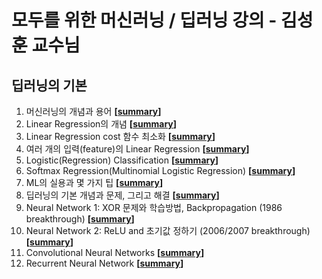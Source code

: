 # 모두를 위한 머신러닝 / 딥러닝 강의 - 김성훈 교수님

## 딥러닝의 기본
1. 머신러닝의 개념과 용어 **[[summary](https://github.com/sa11k/Deep_Learning/blob/master/%EB%A8%B8%EC%8B%A0%EB%9F%AC%EB%8B%9D%EC%9D%98%20%EA%B0%9C%EB%85%90%EA%B3%BC%20%EC%9A%A9%EC%96%B4.md)]**
2. Linear Regression의 개념 **[[summary](https://github.com/sa11k/Deep_Learning/blob/master/Linear%20Regression%EC%9D%98%20%EA%B0%9C%EB%85%90.md)]**
3. Linear Regression cost 함수 최소화 **[[summary](https://github.com/sa11k/Deep_Learning/blob/master/Linear%20Regression%20cost%20%ED%95%A8%EC%88%98%20%EC%B5%9C%EC%86%8C%ED%99%94.md)]**
4. 여러 개의 입력(feature)의 Linear Regression **[[summary](https://github.com/sa11k/Deep_Learning/blob/master/%EC%97%AC%EB%9F%AC%20%EA%B0%9C%EC%9D%98%20%EC%9E%85%EB%A0%A5(feature)%EC%9D%98%20Linear%20Regression.md)]**
5. Logistic(Regression) Classification **[[summary](https://github.com/sa11k/Deep_Learning/blob/master/Logistic(Regression)%20Classification.md)]**
6. Softmax Regression(Multinomial Logistic Regression) **[[summary](https://github.com/sa11k/Deep_Learning/blob/master/Softmax%20Regression(Multinomial%20Logistic%20Regression).md)]**
7. ML의 실용과 몇 가지 팁 **[[summary](https://github.com/sa11k/Deep_Learning/blob/master/ML%EC%9D%98%20%EC%8B%A4%EC%9A%A9%EA%B3%BC%20%EB%AA%87%20%EA%B0%80%EC%A7%80%20%ED%8C%81.md)]**
8. 딥러닝의 기본 개념과 문제, 그리고 해결 **[[summary](https://github.com/sa11k/Deep_Learning/blob/master/%EB%94%A5%EB%9F%AC%EB%8B%9D%EC%9D%98%20%EA%B8%B0%EB%B3%B8%20%EA%B0%9C%EB%85%90%EA%B3%BC%20%EB%AC%B8%EC%A0%9C%2C%20%EA%B7%B8%EB%A6%AC%EA%B3%A0%20%ED%95%B4%EA%B2%B0.md)]**
9. Neural Network 1: XOR 문제와 학습방법, Backpropagation (1986 breakthrough) **[[summary]()]**
10. Neural Network 2: ReLU and 초기값 정하기 (2006/2007 breakthrough) **[[summary]()]**
11. Convolutional Neural Networks **[[summary]()]**
12. Recurrent Neural Network **[[summary]()]**